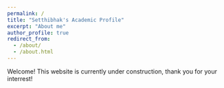 ```yaml
---
permalink: /
title: "Setthibhak's Academic Profile"
excerpt: "About me"
author_profile: true
redirect_from: 
  - /about/
  - /about.html
---
```


Welcome! This website is currently under construction, thank you for your interrest!
